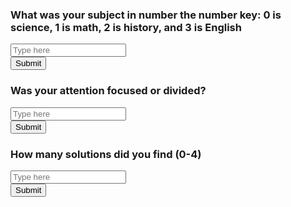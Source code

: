 
### What was your subject in number the number key: 0 is science, 1 is math, 2 is history, and 3 is English
<input type="text" id="userInput" placeholder="Type here">

<div>
  <button onclick="submitText()">Submit</button>
</div>

### Was your attention focused or divided?
<input type="text" id="userInput" placeholder="Type here">

<div>
  <button onclick="submitText()">Submit</button>
</div>

### How many solutions did you find (0-4)
<input type="text" id="userInput" placeholder="Type here">

<div>
  <button onclick="submitText()">Submit</button>
</div>


<script>
  function submitText() {
    var userInput = document.getElementById("userInput").value;
    alert("You typed: " + userInput);
  }
</script>
